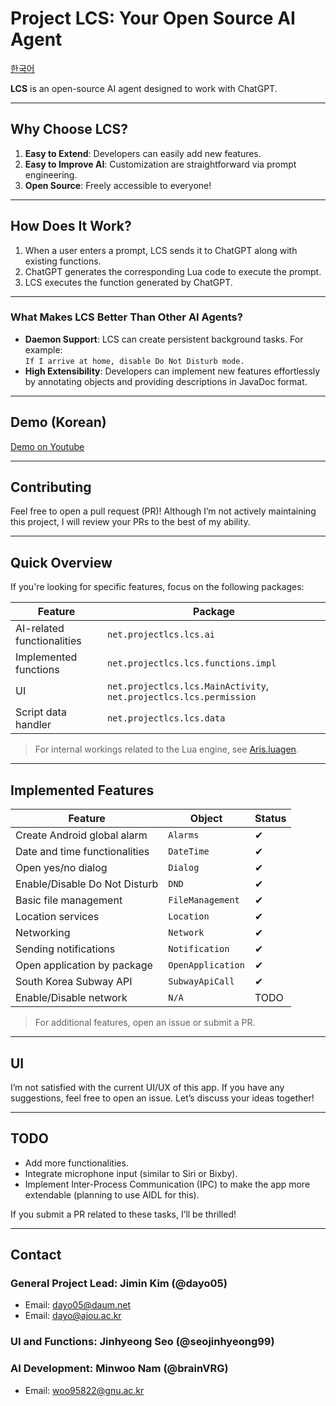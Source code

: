 # Project LCS: Your Open Source AI Agent

[한국어](README-ko.md)

**LCS** is an open-source AI agent designed to work with ChatGPT.

---

## Why Choose LCS?

1. **Easy to Extend**: Developers can easily add new features.
2. **Easy to Improve AI**: Customization are straightforward via prompt engineering.
3. **Open Source**: Freely accessible to everyone!

---

## How Does It Work?

1. When a user enters a prompt, LCS sends it to ChatGPT along with existing functions.
2. ChatGPT generates the corresponding Lua code to execute the prompt.
3. LCS executes the function generated by ChatGPT.

---

### What Makes LCS Better Than Other AI Agents?

- **Daemon Support**: LCS can create persistent background tasks. For example:  
  `If I arrive at home, disable Do Not Disturb mode.`
- **High Extensibility**: Developers can implement new features effortlessly by annotating objects
  and providing descriptions in JavaDoc format.

---

## Demo (Korean)

[Demo on Youtube](https://www.youtube.com/watch?v=kIjUqxy436o)

---

## Contributing

Feel free to open a pull request (PR)! Although I’m not actively maintaining this project, I will
review your PRs to the best of my ability.

---

## Quick Overview

If you're looking for specific features, focus on the following packages:

| **Feature**                | **Package**                                                        |  
|----------------------------|--------------------------------------------------------------------|  
| AI-related functionalities | `net.projectlcs.lcs.ai`                                            |  
| Implemented functions      | `net.projectlcs.lcs.functions.impl`                                |  
| UI                         | `net.projectlcs.lcs.MainActivity`, `net.projectlcs.lcs.permission` |  
| Script data handler        | `net.projectlcs.lcs.data`                                          |  

> For internal workings related to the Lua engine,
> see [Aris.luagen](https://github.com/dayo05/aris.luagen).

---

## Implemented Features

| **Feature**                   | **Object**        | **Status** |  
|-------------------------------|-------------------|------------|  
| Create Android global alarm   | `Alarms`          | ✔          |  
| Date and time functionalities | `DateTime`        | ✔          |  
| Open yes/no dialog            | `Dialog`          | ✔          |  
| Enable/Disable Do Not Disturb | `DND`             | ✔          |  
| Basic file management         | `FileManagement`  | ✔          |  
| Location services             | `Location`        | ✔          |  
| Networking                    | `Network`         | ✔          |  
| Sending notifications         | `Notification`    | ✔          |  
| Open application by package   | `OpenApplication` | ✔          |  
| South Korea Subway API        | `SubwayApiCall`   | ✔          |  
| Enable/Disable network        | `N/A`             | TODO       |  

> For additional features, open an issue or submit a PR.

---

## UI

I’m not satisfied with the current UI/UX of this app. If you have any suggestions, feel free to open
an issue. Let’s discuss your ideas together!

---

## TODO

- Add more functionalities.
- Integrate microphone input (similar to Siri or Bixby).
- Implement Inter-Process Communication (IPC) to make the app more extendable (planning to use AIDL
  for this).

If you submit a PR related to these tasks, I’ll be thrilled!

---

## Contact

### General Project Lead: **Jimin Kim (@dayo05)**

- Email: dayo05@daum.net
- Email: dayo@ajou.ac.kr

### UI and Functions: **Jinhyeong Seo (@seojinhyeong99)**

### AI Development: **Minwoo Nam (@brainVRG)**

- Email: woo95822@gnu.ac.kr  